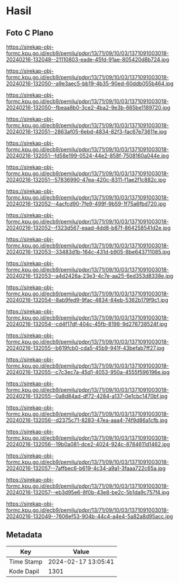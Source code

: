 # Hasil

## Foto C Plano

https://sirekap-obj-formc.kpu.go.id/ecb9/pemilu/pdpr/13/71/09/10/03/1371091003018-20240216-132048--21110803-eade-45fd-91ae-805420d8b724.jpg

https://sirekap-obj-formc.kpu.go.id/ecb9/pemilu/pdpr/13/71/09/10/03/1371091003018-20240216-132050--a9e3aec5-bb19-4b35-90ed-60ddb055b464.jpg

https://sirekap-obj-formc.kpu.go.id/ecb9/pemilu/pdpr/13/71/09/10/03/1371091003018-20240216-132050--fbeaa8b0-3ce2-4ba2-9e3b-665be1189720.jpg

https://sirekap-obj-formc.kpu.go.id/ecb9/pemilu/pdpr/13/71/09/10/03/1371091003018-20240216-132051--2863af05-6ebd-4834-82f3-fac67e73611e.jpg

https://sirekap-obj-formc.kpu.go.id/ecb9/pemilu/pdpr/13/71/09/10/03/1371091003018-20240216-132051--fd58e199-0524-44e2-858f-7508160a044e.jpg

https://sirekap-obj-formc.kpu.go.id/ecb9/pemilu/pdpr/13/71/09/10/03/1371091003018-20240216-132051--57836990-47ea-420c-8311-f1ae2f1c882c.jpg

https://sirekap-obj-formc.kpu.go.id/ecb9/pemilu/pdpr/13/71/09/10/03/1371091003018-20240216-132052--4acfcd90-7fe9-499f-9b59-1f75a6fbd720.jpg

https://sirekap-obj-formc.kpu.go.id/ecb9/pemilu/pdpr/13/71/09/10/03/1371091003018-20240216-132052--f323d567-eaad-4dd8-b87f-864258541d2e.jpg

https://sirekap-obj-formc.kpu.go.id/ecb9/pemilu/pdpr/13/71/09/10/03/1371091003018-20240216-132053--33483d1b-164c-431d-b905-8be643711085.jpg

https://sirekap-obj-formc.kpu.go.id/ecb9/pemilu/pdpr/13/71/09/10/03/1371091003018-20240216-132053--a4d2426a-23e3-4c7e-aa25-6ed353d8338e.jpg

https://sirekap-obj-formc.kpu.go.id/ecb9/pemilu/pdpr/13/71/09/10/03/1371091003018-20240216-132054--8ab9fed9-9fac-4834-84eb-5362b179f9c1.jpg

https://sirekap-obj-formc.kpu.go.id/ecb9/pemilu/pdpr/13/71/09/10/03/1371091003018-20240216-132054--cd4f17df-404c-45fb-8198-9d276738524f.jpg

https://sirekap-obj-formc.kpu.go.id/ecb9/pemilu/pdpr/13/71/09/10/03/1371091003018-20240216-132055--b619fcb0-cda5-45b9-941f-43befab7ff27.jpg

https://sirekap-obj-formc.kpu.go.id/ecb9/pemilu/pdpr/13/71/09/10/03/1371091003018-20240216-132055--c7c3ec7a-45d1-4053-950a-4555f596196e.jpg

https://sirekap-obj-formc.kpu.go.id/ecb9/pemilu/pdpr/13/71/09/10/03/1371091003018-20240216-132055--0a8d84ad-df72-4284-a137-0e1cbc1470bf.jpg

https://sirekap-obj-formc.kpu.go.id/ecb9/pemilu/pdpr/13/71/09/10/03/1371091003018-20240216-132056--d2375c71-8283-47ea-aaa4-74f9d86a1cfb.jpg

https://sirekap-obj-formc.kpu.go.id/ecb9/pemilu/pdpr/13/71/09/10/03/1371091003018-20240216-132056--19b0a081-dce2-4024-924c-8784611d1462.jpg

https://sirekap-obj-formc.kpu.go.id/ecb9/pemilu/pdpr/13/71/09/10/03/1371091003018-20240216-132057--7affbec6-b619-4c34-a9a1-3faaa722c65a.jpg

https://sirekap-obj-formc.kpu.go.id/ecb9/pemilu/pdpr/13/71/09/10/03/1371091003018-20240216-132057--eb3d95e6-8f0b-43e8-be2c-5b1da9c757f4.jpg

https://sirekap-obj-formc.kpu.go.id/ecb9/pemilu/pdpr/13/71/09/10/03/1371091003018-20240216-132049--7606ef53-904b-44c4-a4e4-5a82a8d95acc.jpg


## Metadata

| Key        | Value               |
| ---------- | ------------------- |
| Time Stamp | 2024-02-17 13:05:41 |
| Kode Dapil | 1301                |



